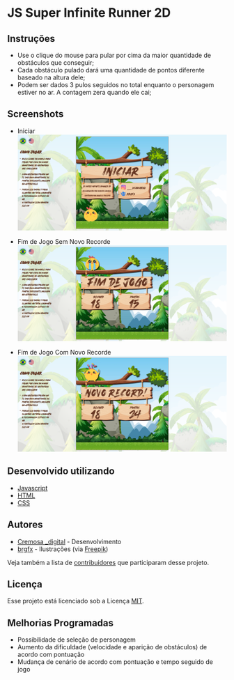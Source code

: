 # JS Super Infinite Runner 2D

## Instruções

- Use o clique do mouse para pular por cima da maior quantidade de obstáculos que conseguir;
- Cada obstáculo pulado dará uma quantidade de pontos diferente baseado na altura dele;
- Podem ser dados 3 pulos seguidos no total enquanto o personagem estiver no ar. A contagem zera quando ele cai;

## Screenshots

- Iniciar
![Iniciar](https://github.com/cremosa-digital/infinite-runner/blob/master/___screenshots/initial_screen.png?raw=true)

- Fim de Jogo Sem Novo Recorde
![Fim de Jogo Sem Novo Recorde](https://github.com/cremosa-digital/infinite-runner/blob/master/___screenshots/end_screen_without_new_record.png?raw=true)

- Fim de Jogo Com Novo Recorde
![Fim de Jogo Com Novo Recorde](https://github.com/cremosa-digital/infinite-runner/blob/master/___screenshots/end_screen_with_new_record.png?raw=true)

## Desenvolvido utilizando

- [Javascript](https://developer.mozilla.org/pt-BR/docs/Aprender/JavaScript)
- [HTML](https://developer.mozilla.org/pt-BR/docs/Web/HTML/HTML5)
- [CSS](https://developer.mozilla.org/pt-BR/docs/Web/CSS)

## Autores

- [Cremosa _digital](https://cremosadigital.com.br) - Desenvolvimento
- [brgfx](https://br.freepik.com/brgfx) - Ilustrações (via [Freepik](https://br.freepik.com))

Veja também a lista de [contribuidores](https://github.com/cremosa-digital/infinite-runner/graphs/contributors) que participaram desse projeto.

## Licença

Esse projeto está licenciado sob a Licença [MIT](https://github.com/cremosa-digital/infinite-runner/blob/master/LICENSE).

## Melhorias Programadas
- Possibilidade de seleção de personagem
- Aumento da dificuldade (velocidade e aparição de obstáculos) de acordo com pontuação
- Mudança de cenário de acordo com pontuação e tempo seguido de jogo
